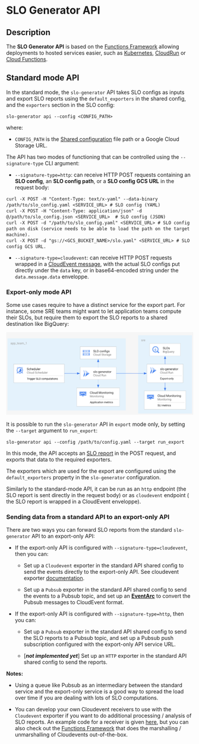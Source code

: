 # SLO Generator API

## Description

The **SLO Generator API** is based on the [Functions Framework](https://cloud.google.com/functions/docs/functions-framework) 
allowing deployments to hosted services easier, such as 
[Kubernetes](./../../../deploy/kubernetes.md), [CloudRun](./../deploy/cloudrun.md) 
or [Cloud Functions](./../deploy/cloudfunctions.md).

## Standard mode API

In the standard mode, the `slo-generator` API takes SLO configs as inputs and 
export SLO reports using the `default_exporters` in the shared config, and the 
`exporters` section in the SLO config:

```
slo-generator api --config <CONFIG_PATH>
```
where:
  * `CONFIG_PATH` is the [Shared configuration](../../README.md#shared-configuration) file path or a Google Cloud Storage URL.


The API has two modes of functioning that can be controlled using the 
`--signature-type` CLI argument:

* `--signature-type=http`: can receive HTTP POST requests containing an 
**SLO config**, an **SLO config path**, or a **SLO config GCS URL** in the 
request body:
```
curl -X POST -H "Content-Type: text/x-yaml" --data-binary /path/to/slo_config.yaml <SERVICE_URL> # SLO config (YAML)
curl -X POST -H "Content-Type: application/json" -d @/path/to/slo_config.json <SERVICE_URL>  # SLO config (JSON)
curl -X POST -d "/path/to/slo_config.yaml" <SERVICE_URL> # SLO config path on disk (service needs to be able to load the path on the target machine).
curl -X POST -d "gs://<GCS_BUCKET_NAME>/slo.yaml" <SERVICE_URL> # SLO config GCS URL.
```

* `--signature-type=cloudevent`: can receive HTTP POST requests wrapped in a 
[CloudEvent message](https://github.com/cloudevents/spec/blob/v1.0.1/spec.md#example),
with the actual SLO configs put directly under the `data` key, or in 
base64-encoded string under the `data.message.data` enveloppe.

### Export-only mode API

Some use cases require to have a distinct service for the export part. 
For instance, some SRE teams might want to let application teams compute their 
SLOs, but require them to export the SLO reports to a shared destination like 
BigQuery:

![arch](../images/export_service_split.png)

It is possible to run the `slo-generator` API in `export` mode only, by setting 
the `--target` argument to `run_export`:

```
slo-generator api --config /path/to/config.yaml --target run_export
```

In this mode, the API accepts an 
[SLO report](../../tests/unit/fixtures/slo_report_v2.json) in the POST request, 
and exports that data to the required exporters.

The exporters which are used for the export are configured using the 
`default_exporters` property in the `slo-generator` configuration.

Similarly to the standard-mode API, it can be run as an `http` endpoint (the 
SLO report is sent directly in the request body) or as `cloudevent` endpoint (
the SLO report is wrapped in a CloudEvent enveloppe).

### Sending data from a standard API to an export-only API

There are two ways you can forward SLO reports from the standard `slo-generator` 
API to an export-only API:

* If the export-only API is configured with `--signature-type=cloudevent`, then 
you can:

  * Set up a `Cloudevent` exporter in the standard API shared config to send the 
  events directly to the export-only API. See cloudevent exporter [documentation](../providers/cloudevent.md#exporter).

  * Set up a `Pubsub` exporter in the standard API shared config to send the 
  events to a Pubsub topic, and set up an [**EventArc**](https://cloud.google.com/eventarc/) 
  to convert the Pubsub messages to CloudEvent format.

* If the export-only API is configured with `--signature-type=http`, then 
you can:

  * Set up a `Pubsub` exporter in the standard API shared config to send the 
  SLO reports to a Pubsub topic, and set up a Pubsub push subscription 
  configured with the export-only API service URL.

  * [***not implemented yet***] Set up an `HTTP` exporter in the standard API shared 
  config to send the reports.

**Notes:**

* Using a queue like Pubsub as an intermediary between the standard service and 
the export-only service is a good way to spread the load over time if you are 
dealing with lots of SLO computations.

* You can develop your own Cloudevent receivers to use with the `Cloudevent` 
exporter if you want to do additional processing / analysis of SLO reports. 
An example code for a receiver is given [here](https://cloud.google.com/eventarc/docs/run/event-receivers), 
but you can also check out the [Functions Framework](https://cloud.google.com/functions/docs/functions-framework) 
that does the marshalling / unmarshalling of Cloudevents out-of-the-box.
